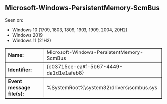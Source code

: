 ## Microsoft-Windows-PersistentMemory-ScmBus

Seen on:
* Windows 10 (1709, 1803, 1809, 1903, 1909, 2004, 20H2)
* Windows 2019
* Windows 11 (21H2)

<table border="1" class="docutils">
  <tbody>
    <tr>
      <td><b>Name:</b></td>
      <td>Microsoft-Windows-PersistentMemory-ScmBus</td>
    </tr>
    <tr>
      <td><b>Identifier:</b></td>
      <td>{c03715ce-ea6f-5b67-4449-da1d1e1afeb8}</td>
    </tr>
    <tr>
      <td><b>Event message file(s):</b></td>
      <td>%SystemRoot%\system32\drivers\scmbus.sys</td>
    </tr>
  </tbody>
</table>

&nbsp;

